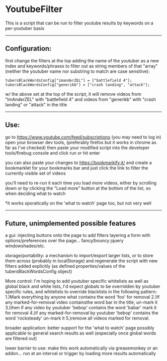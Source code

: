 YoutubeFilter
=============

This is a script that can be run to filter youtube results by keywords on a per-youtuber basis

---------------------------------------------------------------------------
Configuration:
---------------------------------------------------------------------------
first change the filters at the top adding the name of the youtuber as a new index and keywords/phrases to filter out as string members of that "array" (neither the youtuber name nor substring to match are case sensitive):

    tubersBlackWordsConfig["imanderZEL"] = ["battlefield 4"];
    tubersBlackWordsConfig["generikb"] = ["crash landing", "attack"];

w/ the above set at the top of the script, it will remove videos from "ImAnderZEL" with "battlefield 4" and videos from "generikb" with "crash landing" or "attack" in the title


---------------------------------------------------------------------------
Use:
---------------------------------------------------------------------------
go to https://www.youtube.com/feed/subscriptions (you may need to log in) 
open your browser dev tools, (preferably firefox but it works in chrome as far as I've checked)
then paste your modified script into the developer tools/firebug console and click run or hit enter 

you can also paste your changes to https://bookmarkify.it/ and create a bookmarklet for your bookmarks bar and just click the link to filter the currently visible set of videos

you'll need to re-run it each time you load more videos, either by scrolling down or by clicking the "Load more" button at the bottom of the list, so when deciding what to watch 

*it works sporatically on the 'what to watch' page too, but not very well


---------------------------------------------------------------------------
Future, unimplemented possible features
---------------------------------------------------------------------------

  a gui:
    injecting buttons onto the page to add filters
    layering a form with options/preferences over the page... fancy/bouncy jquery windowshades/etc.
  
  storage/portability:
    a mechanism to import/export larger lists, or to store them across (probably in localStorage) and regenerate the script with new filters added explicitly (as defined properties/values of the tubersBlackWordsConfig object)
    
  More control:
    I'm hoping to add youtuber specific whitelists as well as global black and white lists, I'd expect globals to be overridden by youtuber specific rules, and whitelists to override blacklists in the following pattern:
    1.)Mark everything by anyone what contains the word 'foo' for removal
    2.)If any marked-for-removal video containsthe word bar in the title, un-mark it
    3.)then if any video by youtuber 'bebop' contains the word 'babar' mark it for removal
    4.)if any marked-for-removal by youtuber 'bebop' contains the word 'rocksteady' un-mark it
    5.)remove all videos marked for removal.
    
  broader application:
    better support for the 'what to watch' page
    possibly applicable to general search results as well (especially once global words are filtered out)
  
  lower barrier to use:
    make this work automatically via greasemonkey or an addon... run at an interval or trigger by loading more results automatically
    

